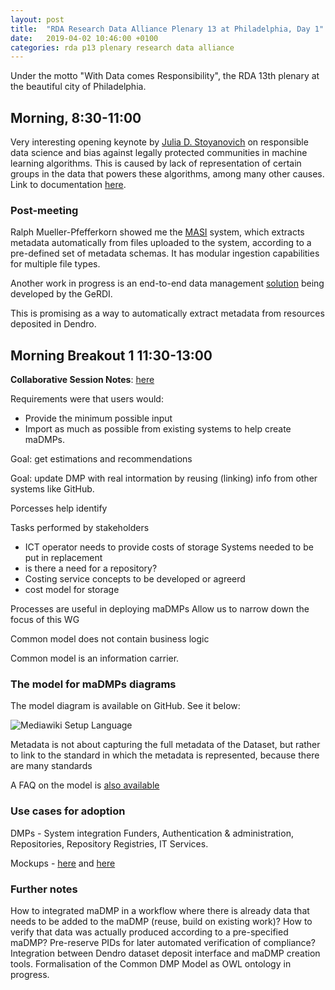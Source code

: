 ```yaml
---
layout: post
title:  "RDA Research Data Alliance Plenary 13 at Philadelphia, Day 1"
date:   2019-04-02 10:46:00 +0100
categories: rda p13 plenary research data alliance
---
```


Under the motto "With Data comes Responsibility", the RDA 13th plenary at the beautiful city of Philadelphia.

## Morning, 8:30-11:00

Very interesting opening keynote by [Julia D. Stoyanovich](https://engineering.nyu.edu/faculty/julia-stoyanovich) on responsible data science and bias against legally protected communities in machine learning algorithms. This is caused by lack of representation of certain groups in the data that powers these algorithms, among many other causes. Link to documentation [here](https://dataresponsibly.github.io/).


### Post-meeting

Ralph Mueller-Pfefferkorn showed me the [MASI](https://masi.zih.tu-dresden.de/home) system, which extracts metadata automatically from files uploaded to the system, according to a pre-defined set of metadata schemas. It has modular ingestion capabilities for multiple file types.

Another work in progress is an end-to-end data management [solution](https://www.staging.gerdi.org/?#/results?q=fish) being developed by the GeRDI.

This is promising as a way to automatically extract metadata from resources deposited in Dendro.

## Morning Breakout 1 11:30-13:00

**Collaborative Session Notes**: [here](https://docs.google.com/document/d/1-bySPMy3KNb5Ok6Pit129x7_ewTkwbmW5ARly9IdgfI/edit#heading=h.k62j0lm630l)

Requirements were that users would:

- Provide the minimum possible input
- Import as much as possible from existing systems to help create maDMPs.

Goal: get estimations and recommendations

Goal: update DMP with real intormation by reusing (linking) info from other systems like GitHub.

Porcesses help identify

Tasks performed by stakeholders
- ICT operator needs to provide costs of storage
Systems needed to be put in replacement
- is there a need for a repository?
- Costing service
concepts to be developed or agreerd
- cost model for storage

Processes are useful in deploying maDMPs
Allow us to narrow down the focus of this WG

Common model does not contain business logic

Common model is an information carrier.

### The model for maDMPs diagrams

The model diagram is available on GitHub. See it below:

![Mediawiki Setup Language](https://raw.githubusercontent.com/RDA-DMP-Common/RDA-DMP-Common-Standard/master/docs/diagrams/RDA-DMP-Common-Model-Diagram-190325.png)

Metadata is not about capturing the full metadata of the Dataset, but rather to link to the standard in which the metadata is represented, because there are many standards

A FAQ on the model is [also available](https://github.com/RDA-DMP-Common/RDA-DMP-Common-Standard/tree/master/docs)

### Use cases for adoption

DMPs - System integration Funders, Authentication & administration, Repositories, Repository Registries, IT Services.

Mockups - [here](https://oblassers.github.io/dmap-mockups/#mockups) and [here](https://balsamiq.cloud/syaiodq/pmy3rqs/r58BE)


### Further notes

How to integrated maDMP in a workflow where there is already data that needs to be added to the maDMP (reuse, build on existing work)? How to verify that data was actually produced according to a pre-specified maDMP? Pre-reserve PIDs for later automated verification of compliance?
Integration between Dendro dataset deposit interface and maDMP creation tools.
Formalisation of the Common DMP Model as OWL ontology in progress.
